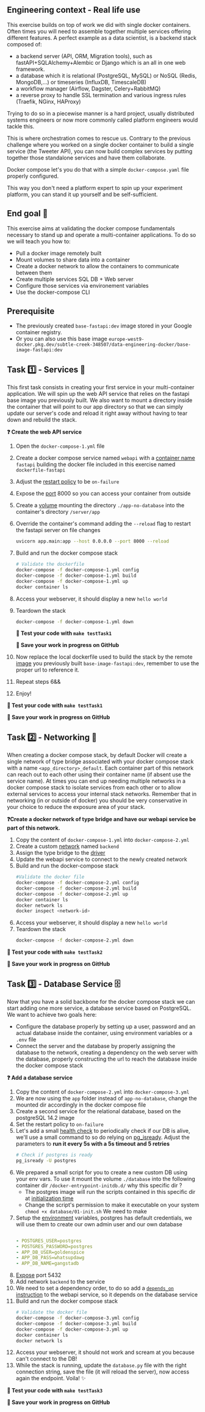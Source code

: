 ## Engineering context - Real life use
This exercise builds on top of work we did with single docker containers. Often times you will need to assemble together multiple services offering different features.
A perfect example as a data scientist, is a backend stack composed of:
- a backend server (API, ORM, Migration tools), such as fastAPI+SQLAlchemy+Alembic or Django which is an all in one web framework.
- a database which it is relational (PostgreSQL, MySQL) or NoSQL (Redis, MongoDB,...) or timeseries (InfluxDB, TimescaleDB)
- a workflow manager (Airflow, Dagster, Celery+RabbitMQ)
- a reverse proxy to handle SSL termination and various ingress rules (Traefik, NGinx, HAProxy)

Trying to do so in a piecewise manner is a hard project, usually distributed systems engineers or now more commonly called platform engineers would tackle this.

This is where orchestration comes to rescue us. Contrary to the previous challenge where you worked on a single docker container to build a single service (the Tweeter API), you can now build complex services by putting together those standalone services and have them collaborate.

Docker compose let's you do that with a simple `docker-compose.yaml` file properly configured.

This way you don't need a platform expert to spin up your experiment platform, you can stand it up yourself and be self-sufficient.

## End goal 🎯

This exercise aims at validating the docker compose fundamentals necessary to stand up and operate a multi-container applications.
To do so we will teach you how to:
- Pull a docker image remotely built
- Mount volumes to share data into a container
- Create a docker network to allow the containers to communicate between them
- Create multiple services SQL DB + Web server
- Configure those services via environement variables
- Use the docker-compose CLI

## Prerequisite

- The previously created `base-fastapi:dev` image stored in your Google container registry.
- Or you can also use this base image
`europe-west9-docker.pkg.dev/subtle-creek-348507/data-engineering-docker/base-image-fastapi:dev`


## Task 1️⃣ - Services 🤲
This first task consists in creating your first service in your multi-container application. We will spin up the web API service that relies on the fastapi base image you previously built.
We also want to mount a directory inside the container that will point to our app directory so that we can simply update our server's code and reload it right away without having to tear down and rebuild the stack.

**❓ Create the web API service**

1. Open the `docker-compose-1.yml` file
1. Create a docker compose service named `webapi` with a [container name](https://docs.docker.com/compose/compose-file/#container_name) `fastapi` building the docker file included in this exercise named `dockerfile-fastapi`
1. Adjust the [restart policy](https://docs.docker.com/config/containers/start-containers-automatically/) to be `on-failure`
1. Expose the [port](https://docs.docker.com/compose/compose-file/#ports) 8000 so you can access your container from outside
1. Create a [volume](https://docs.docker.com/compose/compose-file/#volumes) mounting the directory `./app-no-database` into the container's directory `/server/app`
1. Override the container's command adding the `--reload` flag to restart the fastapi server on file changes
    ```bash
    uvicorn app.main:app --host 0.0.0.0 --port 8000 --reload
    ```
1. Build and run the docker compose stack
    ```bash
    # Validate the dockerfile
    docker-compose -f docker-compose-1.yml config
    docker-compose -f docker-compose-1.yml build
    docker-compose -f docker-compose-1.yml up
    docker container ls
    ```
1. Access your webserver, it should display a new `hello world`
1. Teardown the stack
    ```bash
    docker-compose -f docker-compose-1.yml down
    ```
    **🧪 Test your code with `make testTask1`**

    **💾 Save your work in progress on GitHub**
1. Now replace the local dockerfile used to build the stack by the remote [image](https://docs.docker.com/compose/compose-file/#image) you previously built `base-image-fastapi:dev`, remember to use the proper url to reference it.
1. Repeat steps 6&&
1. Enjoy!

**🧪 Test your code with `make testTask1`**

**💾 Save your work in progress on GitHub**

## Task 2️⃣ - Networking 🌉
When creating a docker compose stack, by default Docker will create a single network of type bridge associated with your docker compose stack with a name `<app_directory>_default`. Each container part of this network can reach out to each other using their container name (if absent use the service name).
At times you can end up needing multiple networks in a docker compose stack to isolate services from each other or to allow external services to access your internal stack networks.
Remember that in networking (in or outside of docker) you should be very conservative in your choice to reduce the exposure area of your stack.

**❓Create a docker network of type bridge and have our webapi service be part of this network.**

1. Copy the content of `docker-compose-1.yml` into `docker-compose-2.yml`
1. Create a custom [network](https://docs.docker.com/compose/compose-file/#networks) named `backend`
1. Assign the type bridge to the [driver](https://docs.docker.com/compose/networking/)
1. Update the webapi service to connect to the newly created network
1. Build and run the docker-compose stack
    ```bash
    #Validate the docker file
    docker-compose -f docker-compose-2.yml config
    docker-compose -f docker-compose-2.yml build
    docker-compose -f docker-compose-2.yml up
    docker container ls
    docker network ls
    docker inspect <network-id>
    ```
1. Access your webserver, it should display a new `hello world`
1. Teardown the stack
    ```bash
    docker-compose -f docker-compose-2.yml down
    ```

**🧪 Test your code with `make testTask2`**

**💾 Save your work in progress on GitHub**

## Task 3️⃣ - Database Service 🗄
Now that you have a solid backbone for the docker compose stack we can start adding one more service, a database service based on PostgreSQL.
We want to achieve two goals here:
- Configure the database properly by setting up a user, password and an actual database inside the container, using environment variables or a `.env` file
- Connect the server and the database by properly assigning the database to the network, creating a dependency on the web server with the database, properly constructing the url to reach the database inside the docker compose stack

**❓ Add a database service**

1. Copy the content of `docker-compose-2.yml` into `docker-compose-3.yml`
1. We are now using the `app` folder instead of `app-no-database`, change the mounted dir accordingly in the docker compose file
1. Create a second service for the relational database, based on the postgreSQL 14.2 image
1. Set the restart policy to `on-failure`
1. Let's add a small [health check](https://docs.docker.com/compose/compose-file/#healthcheck) to periodically check if our DB is alive, we'll use a small command to so do relying on [pg_isready](https://www.postgresql.org/docs/current/app-pg-isready.html). Adjust the parameters to **run it every 5s with a 5s timeout and 5 retries**
    ```bash
    # Check if postgres is ready
    pg_isready -U postgres
    ```
1. We prepared a small script for you to create a new custom DB using your env vars. To use it mount the volume `./database` into the following container dir `/docker-entrypoint-initdb.d/` why this specific dir ?
    - The postgres image will run the scripts contained in this specific dir at [initialization time](https://hub.docker.com/_/postgres)
    - Change the script's permission to make it executable on your system `chmod +x database/01-init.sh`
We need to make
1. Setup the [environment](https://docs.docker.com/compose/compose-file/#environment) variables, postgres has default credentials, we will use them to create our own admin user and our own database
    ```yaml

    - POSTGRES_USER=postgres
    - POSTGRES_PASSWORD=postgres
    - APP_DB_USER=goldenspice
    - APP_DB_PASS=whatsupdawg
    - APP_DB_NAME=gangstadb

    ```
1. [Expose](https://docs.docker.com/compose/compose-file/#expose) port 5432
1. Add network `backend` to the service
1. We need to set a dependency order, to do so add a [`depends_on` instruction](https://docs.docker.com/compose/compose-file/#depends_on) to the webapi service, so it depends on the database service
1. Build and run the docker compose stack
    ```bash
    # Validate the docker file
    docker-compose -f docker-compose-3.yml config
    docker-compose -f docker-compose-3.yml build
    docker-compose -f docker-compose-3.yml up
    docker container ls
    docker network ls
    ```
1. Access your webserver, it should not work and scream at you because can't connect to the DB!
1. While the stack is running, update the `database.py` file with the right connection string, save the file (it will reload the server), now access again the endpoint. Voila! ✨

**🧪 Test your code with `make testTask3`**

**💾 Save your work in progress on GitHub**
